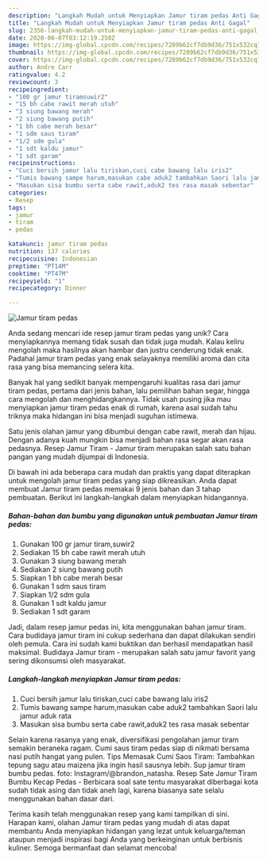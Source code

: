 ```yaml
---
description: "Langkah Mudah untuk Menyiapkan Jamur tiram pedas Anti Gagal"
title: "Langkah Mudah untuk Menyiapkan Jamur tiram pedas Anti Gagal"
slug: 2356-langkah-mudah-untuk-menyiapkan-jamur-tiram-pedas-anti-gagal
date: 2020-06-07T03:12:19.250Z
image: https://img-global.cpcdn.com/recipes/7289b62cf7db9d36/751x532cq70/jamur-tiram-pedas-foto-resep-utama.jpg
thumbnail: https://img-global.cpcdn.com/recipes/7289b62cf7db9d36/751x532cq70/jamur-tiram-pedas-foto-resep-utama.jpg
cover: https://img-global.cpcdn.com/recipes/7289b62cf7db9d36/751x532cq70/jamur-tiram-pedas-foto-resep-utama.jpg
author: Andre Carr
ratingvalue: 4.2
reviewcount: 3
recipeingredient:
- "100 gr jamur tiramsuwir2"
- "15 bh cabe rawit merah utuh"
- "3 siung bawang merah"
- "2 siung bawang putih"
- "1 bh cabe merah besar"
- "1 sdm saus tiram"
- "1/2 sdm gula"
- "1 sdt kaldu jamur"
- "1 sdt garam"
recipeinstructions:
- "Cuci bersih jamur lalu tiriskan,cuci cabe bawang lalu iris2"
- "Tumis bawang sampe harum,masukan cabe aduk2 tambahkan Saori lalu jamur aduk rata"
- "Masukan sisa bumbu serta cabe rawit,aduk2 tes rasa masak sebentar"
categories:
- Resep
tags:
- jamur
- tiram
- pedas

katakunci: jamur tiram pedas 
nutrition: 137 calories
recipecuisine: Indonesian
preptime: "PT14M"
cooktime: "PT47M"
recipeyield: "1"
recipecategory: Dinner

---
```



![Jamur tiram pedas](https://img-global.cpcdn.com/recipes/7289b62cf7db9d36/751x532cq70/jamur-tiram-pedas-foto-resep-utama.jpg)

Anda sedang mencari ide resep jamur tiram pedas yang unik? Cara menyiapkannya memang tidak susah dan tidak juga mudah. Kalau keliru mengolah maka hasilnya akan hambar dan justru cenderung tidak enak. Padahal jamur tiram pedas yang enak selayaknya memiliki aroma dan cita rasa yang bisa memancing selera kita.

Banyak hal yang sedikit banyak mempengaruhi kualitas rasa dari jamur tiram pedas, pertama dari jenis bahan, lalu pemilihan bahan segar, hingga cara mengolah dan menghidangkannya. Tidak usah pusing jika mau menyiapkan jamur tiram pedas enak di rumah, karena asal sudah tahu triknya maka hidangan ini bisa menjadi suguhan istimewa.

Satu jenis olahan jamur yang dibumbui dengan cabe rawit, merah dan hijau. Dengan adanya kuah mungkin bisa menjadi bahan rasa segar akan rasa pedasnya. Resep Jamur Tiram - Jamur tiram merupakan salah satu bahan pangan yang mudah dijumpai di Indonesia.


Di bawah ini ada beberapa cara mudah dan praktis yang dapat diterapkan untuk mengolah jamur tiram pedas yang siap dikreasikan. Anda dapat membuat Jamur tiram pedas memakai 9 jenis bahan dan 3 tahap pembuatan. Berikut ini langkah-langkah dalam menyiapkan hidangannya.

<!--inarticleads1-->

##### Bahan-bahan dan bumbu yang digunakan untuk pembuatan Jamur tiram pedas:

1. Gunakan 100 gr jamur tiram,suwir2
1. Sediakan 15 bh cabe rawit merah utuh
1. Gunakan 3 siung bawang merah
1. Sediakan 2 siung bawang putih
1. Siapkan 1 bh cabe merah besar
1. Gunakan 1 sdm saus tiram
1. Siapkan 1/2 sdm gula
1. Gunakan 1 sdt kaldu jamur
1. Sediakan 1 sdt garam


Jadi, dalam resep jamur pedas ini, kita menggunakan bahan jamur tiram. Cara budidaya jamur tiram ini cukup sederhana dan dapat dilakukan sendiri oleh pemula. Cara ini sudah kami buktikan dan berhasil mendapatkan hasil maksimal. Budidaya Jamur tiram - merupakan salah satu jamur favorit yang sering dikonsumsi oleh masyarakat. 

<!--inarticleads2-->

##### Langkah-langkah menyiapkan Jamur tiram pedas:

1. Cuci bersih jamur lalu tiriskan,cuci cabe bawang lalu iris2
1. Tumis bawang sampe harum,masukan cabe aduk2 tambahkan Saori lalu jamur aduk rata
1. Masukan sisa bumbu serta cabe rawit,aduk2 tes rasa masak sebentar


Selain karena rasanya yang enak, diversifikasi pengolahan jamur tiram semakin beraneka ragam. Cumi saus tiram pedas siap di nikmati bersama nasi putih hangat yang pulen. Tips Memasak Cumi Saos Tiram: Tambahkan tepung sagu atau maizena jika ingin hasil sausnya lebih. Sup jamur tiram bumbu pedas. foto: Instagram/@brandon_natasha. Resep Sate Jamur Tiram Bumbu Kecap Pedas - Berbicara soal sate tentu masyarakat diberbagai kota sudah tidak asing dan tidak aneh lagi, karena biasanya sate selalu menggunakan bahan dasar dari. 

Terima kasih telah menggunakan resep yang kami tampilkan di sini. Harapan kami, olahan Jamur tiram pedas yang mudah di atas dapat membantu Anda menyiapkan hidangan yang lezat untuk keluarga/teman ataupun menjadi inspirasi bagi Anda yang berkeinginan untuk berbisnis kuliner. Semoga bermanfaat dan selamat mencoba!
